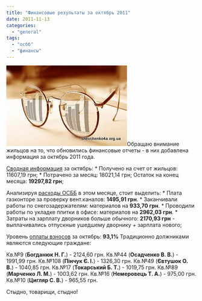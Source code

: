 ```yaml
---
title: "Финансовые результаты за октябрь 2011"
date: 2011-11-13
categories: 
  - "general"
tags: 
  - "осбб"
  - "финансы"
---
```


![](/wp-content/uploads/2011/10/byudjet.jpg "Бюджет ОСББ")Обращаю внимание жильцов на то, что обновились финансовые отчеты - в них добавлена информация за октябрь 2011 года.

[Сводная информация](http://shevchenko4a.brovary.org/buhgalteriya-osbb/ "Бухгалтерия ОСББ") за октябрь: \* Получено на счет от жильцов: 11607,19 грн; \* Потрачено за месяц: 18021,14 грн; Остаток на конец месяца: **19297,82 грн**;

Анализируя [расходы ОСББ](http://shevchenko4a.brovary.org/buhgalteriya-osbb/rashody-osbb/ "Расходы ОСББ") в этом месяце, стоит выделить: \* Плата газконторе за проверку вент.каналов: **1495,91 грн**. \* Заканчивали работы по снегозадержателям: материалов на **933,70 грн**. \* Проводили работы по укладке плитки в офисе: материалов на **2962,03 грн**. \* Затраты на зарплату дворников больше <!--more-->обычного: **2170,93 грн** - выплачивались отпускные ушедшему дворнику + зарплата нового;

Уровень [оплаты взносов](http://shevchenko4a.brovary.org/buhgalteriya-osbb/dolzhniki-osbb/ "Взносы ОСББ") за октябрь: **93,1%** Традиционно должниками являются следующие граждане:

Кв.№9 (**Богданюк Н. Г.**) - 2124,60 грн. Кв.№44 (**Осадченко В. В.**) - 1991,99 грн. Кв.№108 (**Пінчук Є. І.**) - 1326,30 грн. Кв.№49 (**Євтушок О. В.**) - 1040,85 грн. Кв.№17 (**Токарський Б. Т.**) - 1019,75 грн. Кв.№89 (**Марченко Л. М.**) - 1003,62 грн. Кв.№16 (**Немеровець Т. А.**) - 975,00 грн. Кв.№10 (**Цигляр С. В.**) - 965,55 грн.

Стыдно, товарищи, стыдно!
